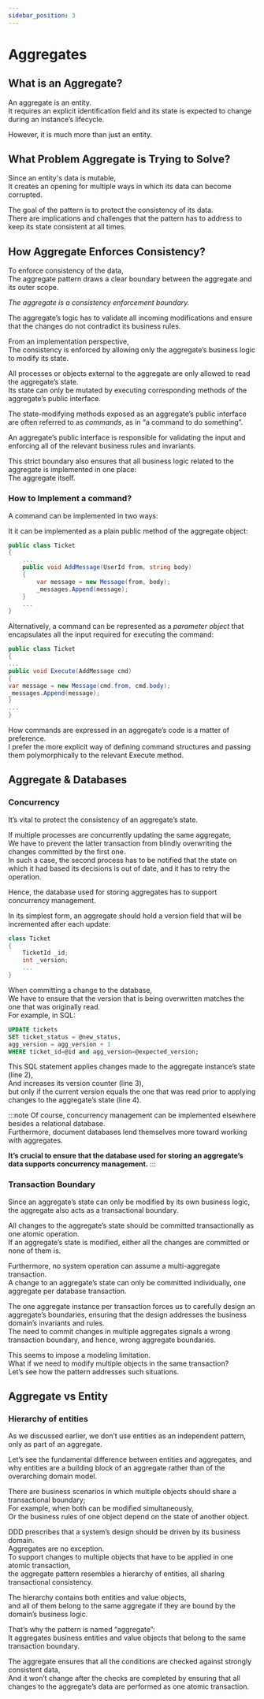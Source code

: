 ```yaml
---
sidebar_position: 3
---
```


# Aggregates

## What is an Aggregate?

An aggregate is an entity.  
It requires an explicit identification field and its state is expected to change during an instance’s lifecycle.

However, it is much more than just an entity.

<!-- ## Why of Aggregate -->

## What Problem Aggregate is Trying to Solve?

Since an entity's data is mutable,  
It creates an opening for multiple ways in which its data can become corrupted.

The goal of the pattern is to protect the consistency of its data.  
There are implications and challenges that the pattern has to address to keep its state consistent at all times.

<!-- ### Consistency Enforcement -->

## How Aggregate Enforces Consistency?

To enforce consistency of the data,  
The aggregate pattern draws a clear boundary between the aggregate and its outer scope.

_The aggregate is a consistency enforcement boundary._

The aggregate’s logic has to validate all incoming modifications and ensure that the changes do not contradict its business rules.

From an implementation perspective,  
The consistency is enforced by allowing only the aggregate’s business logic to modify its state.

All processes or objects external to the aggregate are only allowed to read the aggregate’s state.  
Its state can only be mutated by executing corresponding methods of the aggregate’s public interface.

The state-modifying methods exposed as an aggregate’s public interface are often referred to as _commands_, as in “a command to do something”.

An aggregate’s public interface is responsible for validating the input and enforcing all of the relevant business rules and invariants.

This strict boundary also ensures that all business logic related to the aggregate is implemented in one place:  
The aggregate itself.

### How to Implement a command?

A command can be implemented in two ways:

It it can be implemented as a plain public method of the aggregate object:

```cs
public class Ticket
{
    ...
    public void AddMessage(UserId from, string body)
    {
        var message = new Message(from, body);
        _messages.Append(message);
    }
    ...
}
```

Alternatively, a command can be represented as a _parameter object_ that encapsulates all the input required for executing the command:

```cs
public class Ticket
{
...
public void Execute(AddMessage cmd)
{
var message = new Message(cmd.from, cmd.body);
_messages.Append(message);
}
...
}
```

How commands are expressed in an aggregate’s code is a matter of preference.  
I prefer the more explicit way of defining command structures and passing them polymorphically to the relevant Execute method.

## Aggregate & Databases

### Concurrency

It’s vital to protect the consistency of an aggregate’s state.

If multiple processes are concurrently updating the same aggregate,  
We have to prevent the latter transaction from blindly overwriting the changes committed by the first one.  
In such a case, the second process has to be notified that the state on which it had based its decisions is out of date, and it has to retry the operation.

Hence, the database used for storing aggregates has to support concurrency management.

In its simplest form, an aggregate should hold a version field that will be incremented after each update:

```cs
class Ticket
{
    TicketId _id;
    int _version;
    ...
}
```

When committing a change to the database,  
We have to ensure that the version that is being overwritten matches the one that was originally read.  
For example, in SQL:

```sql
UPDATE tickets
SET ticket_status = @new_status,
agg_version = agg_version + 1
WHERE ticket_id=@id and agg_version=@expected_version;
```

This SQL statement applies changes made to the aggregate instance’s state (line 2),  
And increases its version counter (line 3),  
but only if the current version equals the one that was read prior to applying changes to the aggregate’s state (line 4).

:::note
Of course, concurrency management can be implemented elsewhere besides a relational database.  
Furthermore, document databases lend themselves more toward working with aggregates.

**It’s crucial to ensure that the database used for storing an aggregate’s data supports concurrency management.**
:::

### Transaction Boundary

Since an aggregate’s state can only be modified by its own business logic,  
the aggregate also acts as a transactional boundary.

All changes to the aggregate’s state should be committed transactionally as one atomic operation.  
If an aggregate’s state is modified, either all the changes are committed or none of them is.

Furthermore, no system operation can assume a multi-aggregate transaction.  
A change to an aggregate’s state can only be committed individually, one aggregate per database transaction.

The one aggregate instance per transaction forces us to carefully design an aggregate’s boundaries, ensuring that the design addresses the business domain’s invariants and rules.  
The need to commit changes in multiple aggregates signals a wrong transaction boundary, and hence, wrong aggregate boundaries.

This seems to impose a modeling limitation.  
What if we need to modify multiple objects in the same transaction?  
Let’s see how the pattern addresses such situations.

## Aggregate vs Entity

### Hierarchy of entities

As we discussed earlier, we don’t use entities as an independent pattern, only as part of an aggregate.

Let’s see the fundamental difference between entities and aggregates, and why entities are a building block of an aggregate rather than of the overarching domain model.

There are business scenarios in which multiple objects should share a transactional boundary;  
For example, when both can be modified simultaneously,  
Or the business rules of one object depend on the state of another object.

DDD prescribes that a system’s design should be driven by its business domain.  
Aggregates are no exception.  
To support changes to multiple objects that have to be applied in one atomic transaction,  
the aggregate pattern resembles a hierarchy of entities, all sharing transactional consistency.

The hierarchy contains both entities and value objects,  
and all of them belong to the same aggregate if they are bound by the domain’s business logic.

That’s why the pattern is named “aggregate”:  
It aggregates business entities and value objects that belong to the same transaction boundary.

The aggregate ensures that all the conditions are checked against strongly consistent data,  
And it won’t change after the checks are completed by ensuring that all changes to the aggregate’s data are performed as one atomic transaction.
